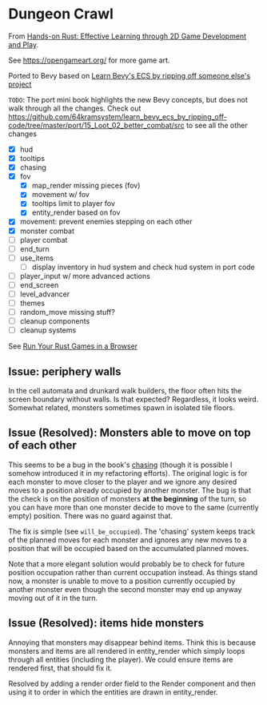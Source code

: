 # Dungeon Crawl

From [Hands-on Rust: Effective Learning through 2D Game Development and Play](https://pragprog.com/titles/hwrust/hands-on-rust/).

See https://opengameart.org/ for more game art.

Ported to Bevy based on [Learn Bevy's ECS by ripping off someone else's project](https://saveriomiroddi.github.io/learn_bevy_ecs_by_ripping_off/introduction.html)

`TODO`: The port mini book highlights the new Bevy concepts, but does not walk through all the changes. Check out https://github.com/64kramsystem/learn_bevy_ecs_by_ripping_off-code/tree/master/port/15_Loot_02_better_combat/src to see all the other changes

- [x] hud
- [x] tooltips
- [x] chasing
- [x] fov
  - [x] map_render missing pieces (fov)
  - [x] movement w/ fov
  - [x] tooltips limit to player fov
  - [x] entity_render based on fov
- [x] movement: prevent enemies stepping on each other
- [x] monster combat
- [ ] player combat
- [ ] end_turn
- [ ] use_items
  - [ ] display inventory in hud system and check hud system in port code
- [ ] player_input w/ more advanced actions
- [ ] end_screen
- [ ] level_advancer
- [ ] themes
- [ ] random_move missing stuff?
- [ ] cleanup components
- [ ] cleanup systems

See [Run Your Rust Games in a Browser](https://hands-on-rust.com/2021/11/06/run-your-rust-games-in-a-browser-hands-on-rust-bonus-content/)

## Issue: periphery walls

In the cell automata and drunkard walk builders, the floor often hits the screen boundary without walls. Is that expected? Regardless, it looks weird.
Somewhat related, monsters sometimes spawn in isolated tile floors.

## Issue (Resolved): Monsters able to move on top of each other

This seems to be a bug in the book's [chasing](./src/systems/chasing.rs) (though it is possible I somehow introduced it in my refactoring efforts). The original logic is for each monster to move closer to the player and we ignore any desired moves to a position already occupied by another monster. The bug is that the check is on the position of monsters **at the beginning** of the turn, so you can have more than one monster decide to move to the same (currently empty) position. There was no guard against that.

The fix is simple (see `will_be_occupied`). The 'chasing' system keeps track of the planned moves for each monster and ignores any new moves to a position that will be occupied based on the accumulated planned moves.

Note that a more elegant solution would probably be to check for future position occupation rather than current occupation instead. As things stand now, a monster is unable to move to a position currently occupied by another monster even though the second monster may end up anyway moving out of it in the turn.

## Issue (Resolved): items hide monsters

Annoying that monsters may disappear behind items. Think this is because monsters and items are all rendered in entity_render which simply loops through all entities (including the player). We could ensure items are rendered first, that should fix it.

Resolved by adding a render order field to the Render component and then using it to order in which the entities are drawn in entity_render.
